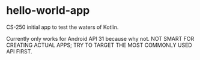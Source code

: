 # hello-world-app
CS-250 initial app to test the waters of Kotlin.

Currently only works for Android API 31 because why not. NOT SMART FOR CREATING ACTUAL APPS; TRY TO TARGET THE MOST COMMONLY USED API FIRST.
